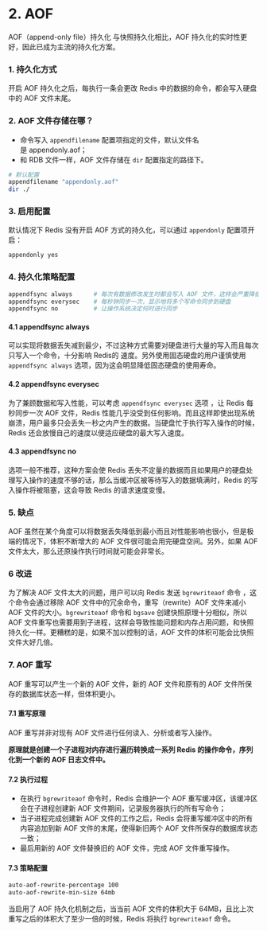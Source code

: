 # 2. AOF

AOF（append-only file）持久化
与快照持久化相比，AOF 持久化的实时性更好，因此已成为主流的持久化方案。


### 1. 持久化方式
开启 AOF 持久化之后，每执行一条会更改 Redis 中的数据的命令，都会写入硬盘中的 AOF 文件末尾。

### 2. AOF 文件存储在哪？
- 命令写入 `appendfilename` 配置项指定的文件，默认文件名是 appendonly.aof；
- 和 RDB 文件一样，AOF 文件存储在 `dir` 配置指定的路径下。

```bash
# 默认配置
appendfilename "appendonly.aof"
dir ./
```

### 3. 启用配置
默认情况下 Redis 没有开启 AOF 方式的持久化，可以通过 `appendonly` 配置项开启：
```bash
appendonly yes
```

### 4. 持久化策略配置
```bash
appendfsync always      # 每次有数据修改发生时都会写入 AOF 文件，这样会严重降低 Redis 的速度
appendfsync everysec    # 每秒钟同步一次，显示地将多个写命令同步到硬盘
appendfsync no          # 让操作系统决定何时进行同步
```

#### 4.1 appendfsync always
可以实现将数据丢失减到最少，不过这种方式需要对硬盘进行大量的写入而且每次只写入一个命令，十分影响 Redis的 速度。另外使用固态硬盘的用户谨慎使用 `appendfsync always` 选项，因为这会明显降低固态硬盘的使用寿命。

#### 4.2 appendfsync everysec
为了兼顾数据和写入性能，可以考虑 `appendfsync everysec` 选项 ，让 Redis 每秒同步一次 AOF 文件，Redis 性能几乎没受到任何影响。而且这样即使出现系统崩溃，用户最多只会丢失一秒之内产生的数据。当硬盘忙于执行写入操作的时候，Redis 还会放慢自己的速度以便适应硬盘的最大写入速度。

#### 4.3 appendfsync no
选项一般不推荐，这种方案会使 Redis 丢失不定量的数据而且如果用户的硬盘处理写入操作的速度不够的话，那么当缓冲区被等待写入的数据填满时，Redis 的写入操作将被阻塞，这会导致 Redis 的请求速度变慢。


### 5. 缺点
AOF 虽然在某个角度可以将数据丢失降低到最小而且对性能影响也很小，但是极端的情况下，体积不断增大的 AOF 文件很可能会用完硬盘空间。另外，如果 AOF 文件太大，那么还原操作执行时间就可能会非常长。


### 6 改进
为了解决 AOF 文件太大的问题，用户可以向 Redis 发送 `bgrewriteaof` 命令 ，这个命令会通过移除 AOF 文件中的冗余命令，重写（rewrite）AOF 文件来减小 AOF 文件的大小。`bgrewriteaof` 命令和 `bgsave` 创建快照原理十分相似，所以 AOF 文件重写也需要用到子进程，这样会导致性能问题和内存占用问题，和快照持久化一样。更糟糕的是，如果不加以控制的话，AOF 文件的体积可能会比快照文件大好几倍。


### 7. AOF 重写
AOF 重写可以产生一个新的 AOF 文件，新的 AOF 文件和原有的 AOF 文件所保存的数据库状态一样，但体积更小。

#### 7.1 重写原理
AOF 重写并非对现有 AOF 文件进行任何读入、分析或者写入操作。

**原理就是创建一个子进程对内存进行遍历转换成一系列 Redis 的操作命令，序列化到一个新的 AOF 日志文件中。**

#### 7.2 执行过程
- 在执行 `bgrewriteaof` 命令时，Redis 会维护一个 AOF 重写缓冲区，该缓冲区会在子进程创建新 AOF 文件期间，记录服务器执行的所有写命令；
- 当子进程完成创建新 AOF 文件的工作之后，Redis 会将重写缓冲区中的所有内容追加到新 AOF 文件的末尾，使得新旧两个 AOF 文件所保存的数据库状态一致；
- 最后用新的 AOF 文件替换旧的 AOF 文件，完成 AOF 文件重写操作。

#### 7.3 策略配置
```bash
auto-aof-rewrite-percentage 100
auto-aof-rewrite-min-size 64mb
```

当启用了 AOF 持久化机制之后，当当前 AOF 文件的体积大于 64MB，且比上次重写之后的体积大了至少一倍的时候，Redis 将执行 `bgrewriteaof` 命令。
